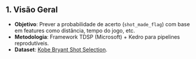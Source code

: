 ## 1. Visão Geral

- **Objetivo**: Prever a probabilidade de acerto (`shot_made_flag`) com base em features como distância, tempo do jogo, etc.
- **Metodologia**: Framework TDSP (Microsoft) + Kedro para pipelines reprodutíveis.
- **Dataset**: [Kobe Bryant Shot Selection](https://www.kaggle.com/c/kobe-bryant-shot-selection/data).

